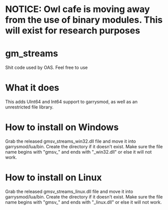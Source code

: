 # NOTICE: Owl cafe is moving away from the use of binary modules. This will exist for research purposes

# gm_streams
Shit code used by OAS.  Feel free to use

# What it does
This adds UInt64 and Int64 support to garrysmod, as well as an unrestricted file library.

# How to install on Windows

Grab the released gmsv_streams_win32.dll file and move it into garrysmod/lua/bin.
Create the directory if it doesn't exist.  Make sure the file name begins with "gmsv_" and ends with "_win32.dll" 
or else it will not work.


# How to install on Linux

Grab the released gmsv_streams_linux.dll file and move it into garrysmod/lua/bin.
Create the directory if it doesn't exist.  Make sure the file name begins with "gmsv_" and ends with "_linux.dll" 
or else it will not work.

